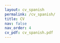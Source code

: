```yaml
---
layout: cv_spanish
permalink: /cv_spanish/
title: CV
nav: false
nav_order: 4
cv_pdf: cv_spanish.pdf
---
```

